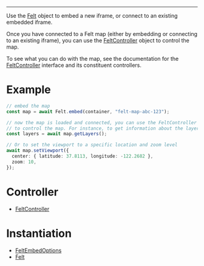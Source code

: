 ***

Use the [Felt](Main/Felt.md) object to embed a new iframe, or connect to an existing embedded
iframe.

Once you have connected to a Felt map (either by embedding or connecting to an existing
iframe), you can use the [FeltController](Main/FeltController.md) object to control the map.

To see what you can do with the map, see the documentation for the [FeltController](Main/FeltController.md)
interface and its constituent controllers.

# Example

```typescript
// embed the map
const map = await Felt.embed(container, "felt-map-abc-123");

// now the map is loaded and connected, you can use the FeltController interface
// to control the map. For instance, to get information about the layers
const layers = await map.getLayers();

// Or to set the viewport to a specific location and zoom level
await map.setViewport({
  center: { latitude: 37.8113, longitude: -122.2682 },
  zoom: 10,
});
```

# Controller

* [FeltController](Main/FeltController.md)

# Instantiation

* [FeltEmbedOptions](Main/FeltEmbedOptions.md)
* [Felt](Main/Felt.md)
